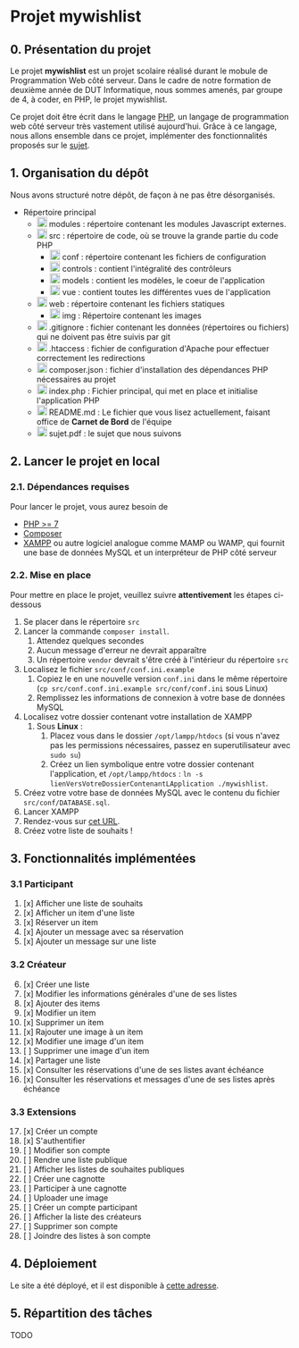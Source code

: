[PHP]: https://www.php.net/docs.php
[SUJET]: https://github.com/Lebaldesfous/mywishlist/blob/main/sujet.pdf
[SITE]: https://mywishlist.jeufore-api.fr

# Projet mywishlist

## 0. Présentation du projet

Le projet **mywishlist** est un projet scolaire réalisé durant le mobule de Programmation Web côté serveur. Dans le cadre de notre formation de deuxième année de DUT Informatique, nous sommes amenés, par groupe de 4, à coder, en PHP, le projet mywishlist.

Ce projet doit être écrit dans le langage [PHP], un langage de programmation web côté serveur très vastement utilisé aujourd'hui. Grâce à ce langage, nous allons ensemble dans ce projet, implémenter des fonctionnalités proposés sur le [sujet][SUJET].

## 1. Organisation du dépôt

Nous avons structuré notre dépôt, de façon à ne pas être désorganisés.

* Répertoire principal
    * <img src="https://cdn1.iconfinder.com/data/icons/folders-41/24/folder_directory_open-512.png" alt="dossier " width="18"/> modules : répertoire contenant les modules Javascript externes.
    * <img src="https://cdn1.iconfinder.com/data/icons/folders-41/24/folder_directory_open-512.png" alt="dossier " width="18"/> src : répertoire de code, où se trouve la grande partie du code PHP
        * <img src="https://cdn1.iconfinder.com/data/icons/folders-41/24/folder_directory_open-512.png" alt="dossier " width="18"/> conf : répertoire contenant les fichiers de configuration
        * <img src="https://cdn1.iconfinder.com/data/icons/folders-41/24/folder_directory_open-512.png" alt="dossier " width="18"/> controls : contient l'intégralité des contrôleurs
        * <img src="https://cdn1.iconfinder.com/data/icons/folders-41/24/folder_directory_open-512.png" alt="dossier " width="18"/> models : contient les modèles, le coeur de l'application
        * <img src="https://cdn1.iconfinder.com/data/icons/folders-41/24/folder_directory_open-512.png" alt="dossier " width="18"/> vue : contient toutes les différentes vues de l'application
    * <img src="https://cdn1.iconfinder.com/data/icons/folders-41/24/folder_directory_open-512.png" alt="dossier " width="18"/> web : répertoire contenant les fichiers statiques
        * <img src="https://cdn1.iconfinder.com/data/icons/folders-41/24/folder_directory_open-512.png" alt="dossier " width="18"/> img : Répertoire contenant les images
    - <img src="https://i.pinimg.com/originals/7f/d2/e4/7fd2e46b2da9819e667fb75caf475cf7.png" alt="fichier " width="18"/> .gitignore : fichier contenant les données (répertoires ou fichiers) qui ne doivent pas être suivis par git
    - <img src="https://i.pinimg.com/originals/7f/d2/e4/7fd2e46b2da9819e667fb75caf475cf7.png" alt="fichier " width="18"/> .htaccess : fichier de configuration d'Apache pour effectuer correctement les redirections
    - <img src="https://i.pinimg.com/originals/7f/d2/e4/7fd2e46b2da9819e667fb75caf475cf7.png" alt="fichier " width="18"/> composer.json : fichier d'installation des dépendances PHP nécessaires au projet
    - <img src="https://i.pinimg.com/originals/7f/d2/e4/7fd2e46b2da9819e667fb75caf475cf7.png" alt="fichier " width="18"/> index.php : Fichier principal, qui met en place et initialise l'application PHP
    - <img src="https://i.pinimg.com/originals/7f/d2/e4/7fd2e46b2da9819e667fb75caf475cf7.png" alt="fichier " width="18"/> README.md : Le fichier que vous lisez actuellement, faisant office de **Carnet de Bord** de l'équipe
    - <img src="https://i.pinimg.com/originals/7f/d2/e4/7fd2e46b2da9819e667fb75caf475cf7.png" alt="fichier " width="18"/> sujet.pdf : le sujet que nous suivons


## 2. Lancer le projet en local

### 2.1. Dépendances requises

Pour lancer le projet, vous aurez besoin de
- [PHP >= 7](https://www.php.net/downloads.php)
- [Composer](https://getcomposer.org/download/)
- [XAMPP](https://www.apachefriends.org/fr/download.html) ou autre logiciel analogue comme MAMP ou WAMP, qui fournit une base de données MySQL et un interpréteur de PHP côté serveur

### 2.2. Mise en place

Pour mettre en place le projet, veuillez suivre **attentivement** les étapes ci-dessous
1. Se placer dans le répertoire `src`
2. Lancer la commande `composer install`.
   1. Attendez quelques secondes
   2. Aucun message d'erreur ne devrait apparaître
   3. Un répertoire `vendor` devrait s'être créé à l'intérieur du répertoire `src`
3. Localisez le fichier `src/conf/conf.ini.example`
   1. Copiez le en une nouvelle version `conf.ini` dans le même répertoire (`cp src/conf.conf.ini.example src/conf/conf.ini` sous Linux)
   2. Remplissez les informations de connexion à votre base de données MySQL
4. Localisez votre dossier contenant votre installation de XAMPP
   1. Sous **Linux** :
      1. Placez vous dans le dossier `/opt/lampp/htdocs` (si vous n'avez pas les permissions nécessaires, passez en superutilisateur avec `sudo su`)
      2. Créez un lien symbolique entre votre dossier contenant l'application, et `/opt/lampp/htdocs` : `ln -s lienVersVotreDossierContenantLApplication ./mywishlist`.
5. Créez votre votre base de données MySQL avec le contenu du fichier `src/conf/DATABASE.sql`.
6. Lancer XAMPP
7. Rendez-vous sur [cet URL](http://localhost/mywishlist).
8. Créez votre liste de souhaits !


## 3. Fonctionnalités implémentées

### 3.1 Participant

1. [x] Afficher une liste de souhaits
2. [x] Afficher un item d'une liste
3. [x] Réserver un item
4. [x] Ajouter un message avec sa réservation
5. [x] Ajouter un message sur une liste

### 3.2 Créateur

6. [x] Créer une liste
7. [x] Modifier les informations générales d'une de ses listes
8. [x] Ajouter des items
9. [x] Modifier un item
10. [x] Supprimer un item
11. [x] Rajouter une image à un item
12. [x] Modifier une image d'un item
13. [ ] Supprimer une image d'un item
14. [x] Partager une liste
15. [x] Consulter les réservations d'une de ses listes avant échéance
16. [x] Consulter les réservations et messages d'une de ses listes après échéance

### 3.3 Extensions

17. [x] Créer un compte
18. [x] S'authentifier
19. [ ] Modifier son compte
20. [ ] Rendre une liste publique
21. [ ] Afficher les listes de souhaites publiques
22. [ ] Créer une cagnotte
23. [ ] Participer à une cagnotte
24. [ ] Uploader une image
25. [ ] Créer un compte participant
26. [ ] Afficher la liste des créateurs
27. [ ] Supprimer son compte
28. [ ] Joindre des listes à son compte


## 4. Déploiement

Le site a été déployé, et il est disponible à [cette adresse][SITE].

## 5. Répartition des tâches

TODO